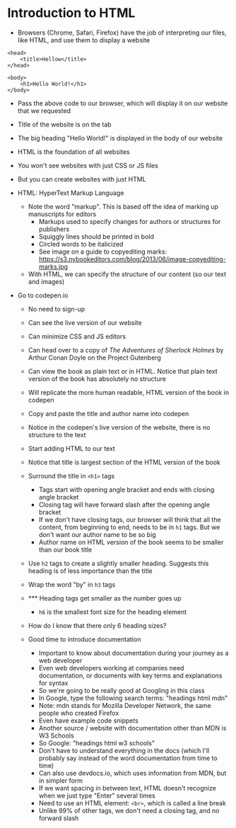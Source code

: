 # Introduction to HTML

- Browsers (Chrome, Safari, Firefox) have the job of interpreting our files, like HTML, and use them to display a website

```
<head>
    <title>Hellow</title>
</head>

<body>
    <h1>Hello World!</h1>
</body>
```

- Pass the above code to our browser, which will display it on our website that we requested
- Title of the website is on the tab
- The big heading "Hello World!" is displayed in the body of our website

- HTML is the foundation of all websites
- You won't see websites with just CSS or JS files
- But you can create websites with just HTML

- HTML: HyperText Markup Language
    - Note the word "markup". This is based off the idea of marking up manuscripts for editors
        - Markups used to specify changes for authors or structures for publishers
        - Squiggly lines should be printed in bold
        - Circled words to be italicized
        - See image on a guide to copyediting marks: https://s3.nybookeditors.com/blog/2013/06/image-copyediting-marks.jpg
    - With HTML, we can specify the structure of our content (so our text and images)

- Go to codepen.io
    - No need to sign-up
    - Can see the live version of our website
    - Can minimize CSS and JS editors
    - Can head over to a copy of _The Adventures of Sherlock Holmes_ by Arthur Conan Doyle on the Project Gutenberg
    - Can view the book as plain text or in HTML. Notice that plain text version of the book has absolutely no structure
    - Will replicate the more human readable, HTML version of the book in codepen
    - Copy and paste the title and author name into codepen
    - Notice in the codepen's live version of the website, there is no structure to the text
    - Start adding HTML to our text
    - Notice that title is largest section of the HTML version of the book
    - Surround the title in `<h1>` tags
        - Tags start with opening angle bracket and ends with closing angle bracket
        - Closing tag will have forward slash after the opening angle bracket
        - If we don't have closing tags, our browser will think that all the content, from beginning to end, needs to be in `h1` tags. But we don't want our author name to be so big
        - Author name on HTML version of the book seems to be smaller than our book title
    - Use `h2` tags to create a slightly smaller heading. Suggests this heading is of less importance than the title
    - Wrap the word "by" in `h3` tags
    - *** Heading tags get smaller as the number goes up
        - `h6` is the smallest font size for the heading element

    - How do I know that there only 6 heading sizes?
    - Good time to introduce documentation
         - Important to know about documentation during your journey as a web developer
         - Even web developers working at companies need documentation, or documents with key terms and explanations for syntax
         - So we're going to be really good at Googling in this class
         - In Google, type the following search terms: "headings html mdn"
         - Note: mdn stands for Mozilla Developer Network, the same people who created Firefox
         - Even have example code snippets
         - Another source / website with documentation other than MDN is W3 Schools
         - So Google: "headings html w3 schools"
         - Don't have to understand everything in the docs (which I'll probably say instead of the word documentation from time to time)
         - Can also use devdocs.io, which uses information from MDN, but in simpler form
         - If we want spacing in between text, HTML doesn't recognize when we just type "Enter" several times
         - Need to use an HTML element: `<br>`, which is called a line break
         - Unlike 99% of other tags, we don't need a closing tag, and no forward slash
